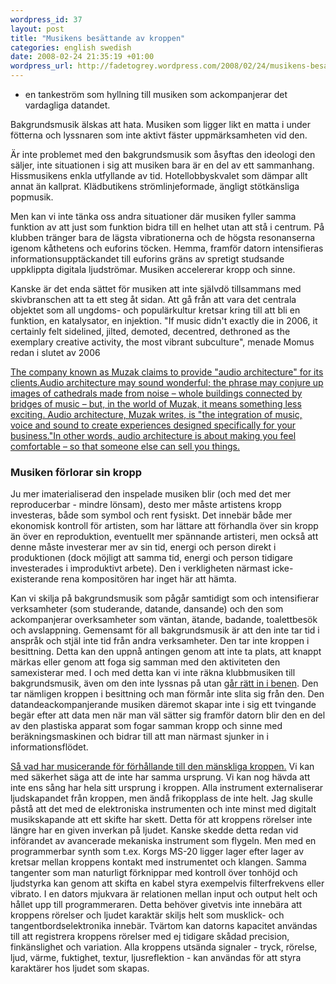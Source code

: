 ```yaml
--- 
wordpress_id: 37 
layout: post
title: "Musikens besättande av kroppen" 
categories: english swedish 
date: 2008-02-24 21:35:19 +01:00 
wordpress_url: http://fadetogrey.wordpress.com/2008/02/24/musikens-besattande-av-kroppen/ 
---
```


- en tankeström som hyllning till musiken som ackompanjerar det vardagliga datandet.

Bakgrundsmusik älskas att hata. Musiken som ligger likt en matta i under fötterna och lyssnaren som inte aktivt fäster uppmärksamheten vid den.

Är inte problemet med den bakgrundsmusik som åsyftas den ideologi den säljer, inte situationen i sig att musiken bara är en del av ett sammanhang. Hissmusikens enkla utfyllande av tid. Hotellobbyskvalet som dämpar allt annat än kallprat. Klädbutikens strömlinjeformade, ängligt stötkänsliga popmusik. 

Men kan vi inte tänka oss andra situationer där musiken fyller samma funktion av att just som funktion bidra till en helhet utan att stå i centrum. På klubben tränger bara de lägsta vibrationerna och de högsta resonanserna igenom kåthetens och euforins töcken. Hemma, framför datorn intensifieras informationsupptäckandet till euforins gräns av spretigt studsande uppklippta digitala ljudströmar. Musiken accelererar kropp och sinne.

Kanske är det enda sättet för musiken att inte självdö tillsammans med skivbranschen att ta ett steg åt sidan. Att gå från att vara det centrala objektet som all ungdoms- och populärkultur kretsar kring till att bli en funktion, en katalysator, en injektion. "If music didn't exactly die in 2006, it certainly felt sidelined, jilted, demoted, decentred, dethroned as the exemplary creative activity, the most vibrant subculture", menade Momus redan i slutet av 2006

[The company known as Muzak claims to provide "audio architecture" for its clients.Audio architecture may sound wonderful; the phrase may conjure up images of cathedrals made from noise – whole buildings connected by bridges of music – but, in the world of Muzak, it means something less exciting. Audio architecture, Muzak writes, is "the integration of music, voice and sound to create experiences designed specifically for your business."In other words, audio architecture is about making you feel comfortable – so that someone else can sell you things.](http://bldgblog.blogspot.com/2007/08/audio-architecture.html)


### Musiken förlorar sin kropp

Ju mer imaterialiserad den inspelade musiken blir (och med det mer reproducerbar - mindre lönsam), desto mer måste artistens kropp investeras, både som symbol och rent fysiskt. Det innebär både mer ekonomisk kontroll för artisten, som har lättare att förhandla över sin kropp än över en reproduktion, eventuellt mer spännande artisteri, men också att denne måste investerar mer av sin tid, energi och person direkt i produktionen (dock möjligt att samma tid, energi och person tidigare investerades i improduktivt arbete). Den i verkligheten närmast icke-existerande rena kompositören har inget här att hämta.

Kan vi skilja på bakgrundsmusik som pågår samtidigt som och intensifierar verksamheter (som studerande, datande, dansande) och den som ackompanjerar overksamheter som väntan, ätande, badande, toalettbesök och avslappning. Gemensamt för all bakgrundsmusik är att den inte tar tid i anspråk och stjäl inte tid från andra verksamheter. Den tar inte kroppen i besittning. Detta kan den uppnå antingen genom att inte ta plats, att knappt märkas eller genom att foga sig samman med den aktiviteten den samexisterar med. I och med detta kan vi inte räkna klubbmusiken till bakgrundsmusik, även om den inte lyssnas på utan [går rätt in i benen](http://copyriot.se/2007/09/14/friedrich-kittler-om-musik-och-matematik/ "går rätt in i benen"). Den tar nämligen kroppen i besittning och man förmår inte slita sig från den. Den datandeackompanjerande musiken däremot skapar inte i sig ett tvingande begär efter att data men när man väl sätter sig framför datorn blir den en del av den plastiska apparat som fogar samman kropp och sinne med beräkningsmaskinen och bidrar till att man närmast sjunker in i informationsflödet.

[Så vad har musicerande för förhållande till den mänskliga kroppen.](http://fadetogrey.wordpress.com/2007/01/16/the-sound-of-war-in-the-noise-of-music/ "Så vad har musicerande för förhållande till den mänskliga kroppen.") Vi kan med säkerhet säga att de inte har samma ursprung. Vi kan nog hävda att inte ens sång har hela sitt ursprung i kroppen. Alla instrument externaliserar ljudskapandet från kroppen, men ändå frikopplass de inte helt. Jag skulle påstå att det med de elektroniska instrumenten och inte minst med digitalt musikskapande att ett skifte har skett. Detta för att kroppens rörelser inte längre har en given inverkan på ljudet. Kanske skedde detta redan vid införandet av avancerade mekaniska instrument som flygeln. Men med en programmerbar synth som t.ex. Korgs MS-20 ligger lager efter lager av kretsar mellan kroppens kontakt med instrumentet och klangen. Samma tangenter som man naturligt förknippar med kontroll över tonhöjd och ljudstyrka kan genom att skifta en kabel styra exempelvis filterfrekvens eller vibrato. I en dators mjukvara är relationen mellan input och output helt och hållet upp till programmeraren. Detta behöver givetvis inte innebära att kroppens rörelser och ljudet karaktär skiljs helt som musklick- och tangentbordselektronika innebär. Tvärtom kan datorns kapacitet användas till att registrera kroppens rörelser med ej tidigare skådad precision, finkänslighet och variation. Alla kroppens utsända signaler - tryck, rörelse, ljud, värme, fuktighet, textur, ljusreflektion - kan användas för att styra karaktärer hos ljudet som skapas. 




